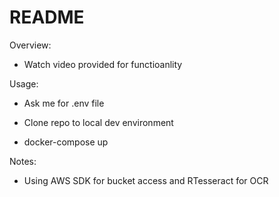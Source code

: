 # README

Overview:

* Watch video provided for functioanlity

Usage:

* Ask me for .env file

* Clone repo to local dev environment

* docker-compose up

Notes:

* Using AWS SDK for bucket access and RTesseract for OCR


